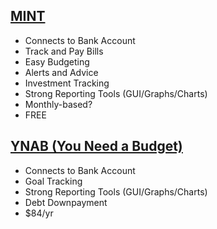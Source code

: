## [MINT](www.mint.com)
- Connects to Bank Account
- Track and Pay Bills
- Easy Budgeting
- Alerts and Advice
- Investment Tracking
- Strong Reporting Tools (GUI/Graphs/Charts)
- Monthly-based?
- FREE

## [YNAB (You Need a Budget)](www.ynab.com)
- Connects to Bank Account
- Goal Tracking
- Strong Reporting Tools (GUI/Graphs/Charts)
- Debt Downpayment
- $84/yr
